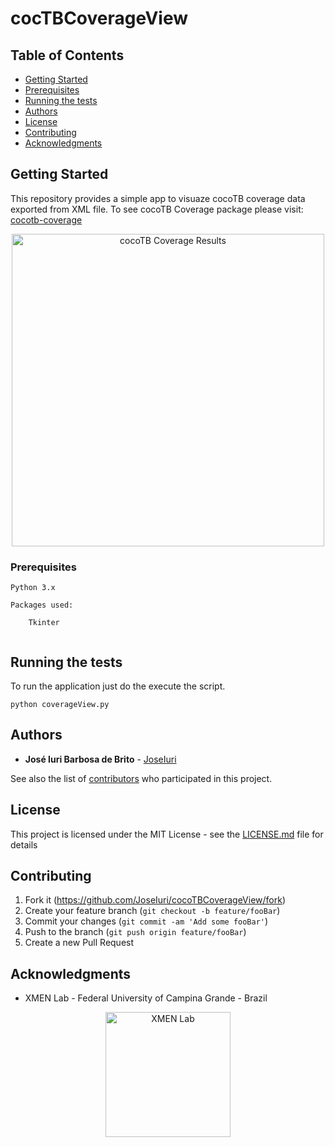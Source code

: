 # cocTBCoverageView

## Table of Contents

- [Getting Started](#getting-started)
- [Prerequisites](#prerequisites)
- [Running the tests](#running-the-tests)
- [Authors](#authors)
- [License](#license)
- [Contributing](#contributing)
- [Acknowledgments](#acknowledgments)

## Getting Started

This repository provides a simple app to visuaze cocoTB coverage data exported from XML file. To see cocoTB Coverage package please visit: [cocotb-coverage](https://github.com/mciepluc/cocotb-coverage)

<p align="center">
  <a href="https://www.embedded.ufcg.edu.br/">
    <img alt="cocoTB Coverage Results" title="cocoTB Coverage" src="https://i.imgur.com/nSiFl6g.png" width="500">
  </a>
</p>


### Prerequisites

```
Python 3.x

Packages used:

    Tkinter
    
```

## Running the tests

To run the application just do the execute the script.

```
python coverageView.py
```

## Authors

* **José Iuri Barbosa de Brito** - [JoseIuri](https://github.com/JoseIuri)

See also the list of [contributors](https://github.com/JoseIuri/cocoTBCoverageView/contributors) who participated in this project.

## License

This project is licensed under the MIT License - see the [LICENSE.md](LICENSE.md) file for details

## Contributing

1. Fork it (<https://github.com/JoseIuri/cocoTBCoverageView/fork>)
2. Create your feature branch (`git checkout -b feature/fooBar`)
3. Commit your changes (`git commit -am 'Add some fooBar'`)
4. Push to the branch (`git push origin feature/fooBar`)
5. Create a new Pull Request

## Acknowledgments

* XMEN Lab - Federal University of Campina Grande - Brazil

<p align="center">
  <a href="https://www.embedded.ufcg.edu.br/">
    <img alt="XMEN Lab" title="XMEN Lab" src="https://i.imgur.com/IzbZM0E.png" width="200">
  </a>
</p>
